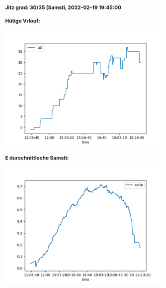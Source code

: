 ### Jitz grad: 30/35 (Samsti, 2022-02-19 19:45:00

### Hütige Vrlouf:
![Graph](Today.png)

### E durschnittleche Samsti:
![Graph](Samsti.png)